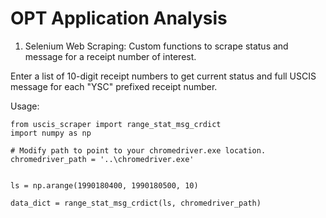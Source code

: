# OPT Application Analysis 

1. Selenium Web Scraping: Custom functions to scrape status and message for a receipt number of interest.

Enter a list of 10-digit receipt numbers to get current status and full USCIS message for each "YSC" prefixed receipt number. 

Usage:

    from uscis_scraper import range_stat_msg_crdict
    import numpy as np
    
    # Modify path to point to your chromedriver.exe location.
    chromedriver_path = '..\chromedriver.exe'
    
    
    ls = np.arange(1990180400, 1990180500, 10)

    data_dict = range_stat_msg_crdict(ls, chromedriver_path)
